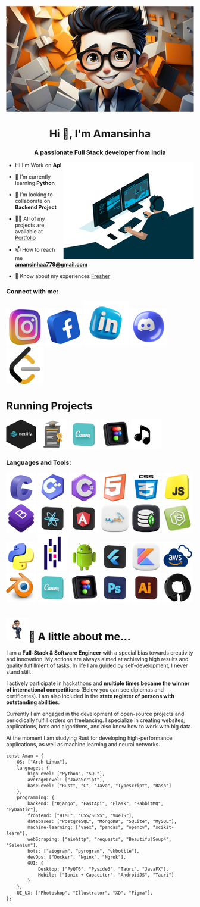 <div>
  <img src = "https://github.com/Amansinhaa110/Amansinhaa110/blob/main/Untitled%20design.jpg"
</div>

<h1 align="center">Hi 👋, I'm Amansinha</h1>
<h3 align="center">A passionate Full Stack developer from India</h3>

<img align="right" src="https://github.com/Amansinhaa110/Amansinhaa110/blob/main/avento.gif" alt="coading" width="350">

  - HI I'm Work on **ApI**

- 🌱 I’m currently learning **Python**

- 👯 I’m looking to collaborate on **Backend Project**

- 👨‍💻 All of my projects are available at [Portfolio](Portfolio)

- 📫 How to reach me **amansinhaa779@gmail.com**

- 📄 Know about my experiences [Fresher](Fresher)
    
<div align="left">
  <h3 align="left">Connect with me:</h3>
  <a href="https://instagram.com/satyamsinha110" target="blank"><img src="https://github.com/Amansinhaa110/Amansinhaa110/blob/main/in2.webp" alt="satyamsinha110" height="100" width="100"></a>
  <a href="https://instagram.com/satyamsinha110" target="blank"><img src="https://github.com/Amansinhaa110/Amansinhaa110/blob/main/fb.png" alt="satyamsinha110" height="100" width="100"></a>
  <a href="https://instagram.com/satyamsinha110" target="blank"><img src="https://github.com/Amansinhaa110/Amansinhaa110/blob/main/link.webp" alt="satyamsinha110" height="120" width="120"></a>
  <a href="https://instagram.com/satyamsinha110" target="blank"><img src="https://github.com/Amansinhaa110/Amansinhaa110/blob/main/free-discord-9425462-7656439.webp" alt="satyamsinha110" height="100" width="100"></a><a href="https://instagram.com/satyamsinha110" target="blank"><img   src="https://github.com/Amansinhaa110/Amansinhaa110/blob/main/leetcode-3628885-3030025.webp" alt="satyamsinha110" height="100"width="100" /></a>
</div>

<div>
  <h1>Running Projects</h1>
  <a href="https://app.netlify.com/teams/amansinhaa110/projects" target="_blank"> <img src="https://github.com/Amansinhaa110/Amansinhaa110/blob/main/netlify.svg" alt="Git" width="80" height="80"></a>
  <a href="https://achievementgallery.netlify.app/" target="_blank"> <img src="https://github.com/Amansinhaa110/Amansinhaa110/blob/main/certificate1.webp" alt="Git" width="80" height="80"></a>
  <a href="https://satyamsinhaa779.wixsite.com/my-site" target="_blank"> <img src="https://github.com/Amansinhaa110/Amansinhaa110/blob/main/canva333.webp" alt="Git" width="80" height="80"></a>
  <a href="https://developer.android.com" target="_blank"> <img src="https://github.com/Amansinhaa110/Amansinhaa110/blob/main/figma.webp" alt="Git" width="80" height="80"></a>
  <a href="https://spectacular-cajeta-50986a.netlify.app/" target="_blank"> <img src="https://github.com/Amansinhaa110/Amansinhaa110/blob/main/music-logo-icon-png-31.png" alt="Git" width="80" height="80"></a>
</div>

<div><h3 align="left">Languages and Tools:</h3>
<p align="left">
  <a href="https://developer.android.com" target="_blank" rel="noreferrer"> <img src="https://github.com/Amansinhaa110/Amansinhaa110/blob/main/c.webp" alt="C" width="80" height="80"></a> 
  <a href="https://developer.android.com" target="_blank" rel="noreferrer"> <img src="https://github.com/Amansinhaa110/Amansinhaa110/blob/main/c%2B%2B.webp" alt="C++" width="80" height="80"></a> 
  <a href="https://developer.android.com" target="_blank" rel="noreferrer"> <img src="https://github.com/Amansinhaa110/Amansinhaa110/blob/main/c%23.webp" alt="C#" width="80" height="80"></a> 
  <a href="https://developer.android.com" target="_blank" rel="noreferrer"> <img src="https://github.com/Amansinhaa110/Amansinhaa110/blob/main/html.webp" alt="Html" width="80" height="80"></a> 
  <a href="https://developer.android.com" target="_blank" rel="noreferrer"> <img src="https://github.com/Amansinhaa110/Amansinhaa110/blob/main/css3.png" alt="CSS" width="80" height="80"></a> 
  <a href="https://developer.android.com" target="_blank" rel="noreferrer"> <img src="https://github.com/Amansinhaa110/Amansinhaa110/blob/main/javascript.webp" alt="JavaScript" width="80" height="80"></a> 
  <a href="https://developer.android.com" target="_blank" rel="noreferrer"> <img src="https://github.com/Amansinhaa110/Amansinhaa110/blob/main/bootstrap.png" alt="Boostrap" width="80" height="80"></a> 
  <a href="https://developer.android.com" target="_blank" rel="noreferrer"> <img src="https://github.com/Amansinhaa110/Amansinhaa110/blob/main/react.webp" alt="React" width="80" height="80"></a> 
  <a href="https://developer.android.com" target="_blank" rel="noreferrer"> <img src="https://github.com/Amansinhaa110/Amansinhaa110/blob/main/angular.webp" alt="Angular" width="80" height="80"></a> 
  <a href="https://developer.android.com" target="_blank" rel="noreferrer"> <img src="https://github.com/Amansinhaa110/Amansinhaa110/blob/main/mysql.webp" alt="MYSql" width="80" height="80"></a> 
  <a href="https://developer.android.com" target="_blank" rel="noreferrer"> <img src="https://github.com/Amansinhaa110/Amansinhaa110/blob/main/mongo-db.png" alt="MongoDB" width="80" height="80"></a> 
  <a href="https://developer.android.com" target="_blank" rel="noreferrer"> <img src="https://github.com/Amansinhaa110/Amansinhaa110/blob/main/nodejs.webp" alt="Nodejs" width="80" height="80"></a>
  <a href="https://developer.android.com" target="_blank" rel="noreferrer"> <img src="https://github.com/Amansinhaa110/Amansinhaa110/blob/main/python11.webp" alt="Python" width="80" height="80"></a>
  <a href="https://developer.android.com" target="_blank" rel="noreferrer"> <img src="https://github.com/Amansinhaa110/Amansinhaa110/blob/main/1733296051163Pandas.png" alt="Pandas" width="80" height="100"></a> 
  <a href="https://developer.android.com" target="_blank" rel="noreferrer"> <img src="https://github.com/Amansinhaa110/Amansinhaa110/blob/main/android.webp" alt="Android" width="80" height="80"></a>
  <a href="https://developer.android.com" target="_blank" rel="noreferrer"> <img src="https://github.com/Amansinhaa110/Amansinhaa110/blob/main/flutter.webp" alt="Flutter" width="80" height="80"></a> 
  <a href="https://developer.android.com" target="_blank" rel="noreferrer"> <img src="https://github.com/Amansinhaa110/Amansinhaa110/blob/main/kotlin.webp" alt="Kotlin" width="80" height="80"></a>
  <a href="https://developer.android.com" target="_blank" rel="noreferrer"> <img src="https://github.com/Amansinhaa110/Amansinhaa110/blob/main/aws.png" alt="Aws" width="80" height="80"></a>
  <a href="https://developer.android.com" target="_blank" rel="noreferrer"> <img src="https://github.com/Amansinhaa110/Amansinhaa110/blob/main/blender.webp" alt="Blender" width="80" height="80"></a>
  <a href="https://developer.android.com" target="_blank" rel="noreferrer"> <img src="https://github.com/Amansinhaa110/Amansinhaa110/blob/main/canva333.webp" alt="Canva" width="80" height="80"></a>
  <a href="https://developer.android.com" target="_blank" rel="noreferrer"> <img src="https://github.com/Amansinhaa110/Amansinhaa110/blob/main/figma.webp" alt="Figma" width="80" height="80"></a>
  <a href="https://developer.android.com" target="_blank" rel="noreferrer"> <img src="https://github.com/Amansinhaa110/Amansinhaa110/blob/main/photo.png" alt="Adobe Photoshop" width="80" height="80"></a>
  <a href="https://developer.android.com" target="_blank" rel="noreferrer"> <img src="https://github.com/Amansinhaa110/Amansinhaa110/blob/main/illustrator.png" alt="Adobe Illustrator" width="80" height="80"></a>
  <a href="https://developer.android.com" target="_blank" rel="noreferrer"> <img src="https://github.com/Amansinhaa110/Amansinhaa110/blob/main/git%20(2).webp" alt="Git" width="80" height="80"></a>
</div>

<h1><img src="https://github.com/Amansinhaa110/Amansinhaa110/blob/main/portfoilo.png" height="60px">👻 A little about me... </h1> 

I am a **Full-Stack & Software Engineer** with a special bias towards creativity and innovation. My actions are always aimed at achieving high results and quality fulfillment of tasks. In life I am guided by self-development, I never stand still.

I actively participate in hackathons and **multiple times became the winner of international competitions** (Below you can see diplomas and certificates). 
I am also included in the **state register of persons with outstanding abilities**.

Currently I am engaged in the development of open-source projects and periodically fulfill orders on freelancing. I specialize in creating websites, applications, bots and algorithms, and also know how to work with big data. 

At the moment I am studying Rust for developing high-performance applications, as well as machine learning and neural networks.

```
const Aman = {
    OS: ["Arch Linux"],
    languages: {
        highLevel: ["Python", "SQL"],
        averageLevel: ["JavaScript"],
        baseLevel: ["Rust", "C", "Java", "Typescript", "Bash"]
    },
    programming: {
        backend: ["Django", "FastApi", "Flask", "RabbitMQ", "PyDantic"],
        frontend: ["HTML", "CSS/SCSS", "VueJS"],
        databases: ["PostgreSQL", "MongoDB", "SQLite", "MySQL"],
        machine-learning: ["vaex", "pandas", "opencv", "scikit-learn"],
        webScraping: ["aiohttp", "requests", "BeautifulSoup4", "Selenium"],
        bots: ["aiogram", "pyrogram", "vkbottle"],
        devOps: ["Docker", "Nginx", "Ngrok"],
        GUI: {
            Desktop: ["PyQT6", "Pyside6", "Tauri", "JavaFX"],
            Mobile: ["Ionic + Capacitor", "AndroidJS", "Tauri"]
        }
    },
    UI_UX: ["Photoshop", "Illustrator", "XD", "Figma"],
};
```

